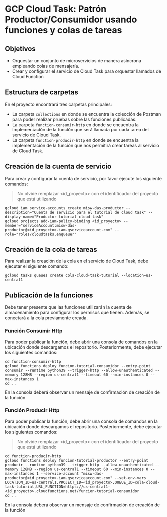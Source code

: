 # GCP Cloud Task: Patrón Productor/Consumidor usando funciones y colas de tareas

## Objetivos

- Orquestar un conjunto de microservicios de manera asíncrona empleando colas de mensajería.
- Crear y configurar el servicio de Cloud Task para orquestar llamados de Cloud Function

## Estructura de carpetas

En el proyecto encontrará tres carpetas principales:

- La carpeta `collections` en donde se encuentra la colección de Postman para poder realizar pruebas sobre las funciones publicadas.
- La carpeta `function-consumir-http` en donde se encuentra la implementación de la función que será llamada por cada tarea del servicio de Cloud Task.
- La carpeta `function-producir-http` en donde se encuentra la implementación de la función que nos permitirá crear tareas al servicio de Cloud Task.

## Creación de la cuenta de servicio

Para crear y configurar la cuenta de servicio, por favor ejecute los siguiente comandos:

> No olvide remplazar <id_proyecto> con el identificador del proyecto que está utilizando

```console
gcloud iam service-accounts create misw-das-productor --description="Cuenta de servicio para el tutorial de cloud task" --display-name="Productor tutorial cloud task"
gcloud projects add-iam-policy-binding <id_proyecto> --member="serviceAccount:misw-das-productor@<id_proyecto>.iam.gserviceaccount.com" --role="roles/cloudtasks.enqueuer"
```

## Creación de la cola de tareas

Para realizar la creación de la cola en el servicio de Cloud Task, debe ejecutar el siguiente comando:

```console
gcloud tasks queues create cola-cloud-task-tutorial --location=us-central1
```

## Publicación de la funciones 

Debe tener presente que las funciones utilizarán la cuenta de almacenamiento para configurar los permisos que tienen. Además, se conectará a la cola previamente creada.

### Función Consumir Http

Para poder publicar la función, debe abrir una consola de comandos en la ubicación donde descargamos el repositorio. Posteriormente, debe ejecutar los siguientes comandos:

```console
cd function-consumir-http
gcloud functions deploy funcion-tutorial-consumidor --entry-point consumir --runtime python39 --trigger-http --allow-unauthenticated --memory 128MB --region us-central1 --timeout 60 --min-instances 0 --max-instances 1
cd ..
```

En la consola deberá observar un mensaje de confirmación de creación de la función

### Función Producir Http

Para poder publicar la función, debe abrir una consola de comandos en la ubicación donde descargamos el repositorio. Posteriormente, debe ejecutar los siguientes comandos:

> No olvide remplazar <id_proyecto> con el identificador del proyecto que está utilizando

```console
cd function-producir-http
gcloud functions deploy funcion-tutorial-productor --entry-point producir --runtime python39 --trigger-http --allow-unauthenticated --memory 128MB --region us-central1 --timeout 60 --min-instances 0 --max-instances 1 --service-account "misw-das-productor@<id_proyecto>.iam.gserviceaccount.com" --set-env-vars LOCATION_ID=us-central1,PROJECT_ID=<id_proyecto>,QUEUE_ID=cola-cloud-task-tutorial,URL_FUNCTION=https://us-central1-<id_proyecto>.cloudfunctions.net/funcion-tutorial-consumidor
cd ..
```

En la consola deberá observar un mensaje de confirmación de creación de la función
